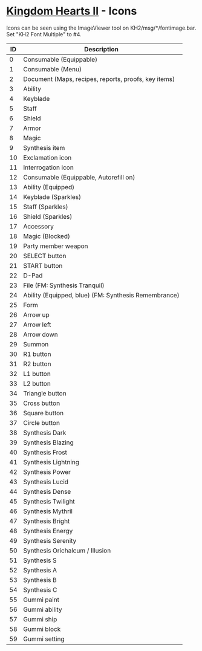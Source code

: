 # [Kingdom Hearts II](index.md) - Icons

Icons can be seen using the ImageViewer tool on KH2/msg/*/fontimage.bar. Set "KH2 Font Multiple" to #4.

| ID | Description
|------|------|
| 0    | Consumable (Equippable)
| 1    | Consumable (Menu)
| 2    | Document (Maps, recipes, reports, proofs, key items)
| 3    | Ability
| 4    | Keyblade
| 5    | Staff
| 6    | Shield
| 7    | Armor
| 8    | Magic
| 9    | Synthesis item
| 10   | Exclamation icon
| 11   | Interrogation icon
| 12   | Consumable (Equippable, Autorefill on)
| 13   | Ability (Equipped)
| 14   | Keyblade (Sparkles)
| 15   | Staff (Sparkles)
| 16   | Shield (Sparkles)
| 17   | Accessory
| 18   | Magic (Blocked)
| 19   | Party member weapon
| 20   | SELECT button
| 21   | START button
| 22   | D-Pad
| 23   | File (FM: Synthesis Tranquil)
| 24   | Ability (Equipped, blue) (FM: Synthesis Remembrance)
| 25   | Form
| 26   | Arrow up
| 27   | Arrow left
| 28   | Arrow down
| 29   | Summon
| 30   | R1 button
| 31   | R2 button
| 32   | L1 button
| 33   | L2 button
| 34   | Triangle button
| 35   | Cross button
| 36   | Square button
| 37   | Circle button
| 38   | Synthesis Dark
| 39   | Synthesis Blazing
| 40   | Synthesis Frost
| 41   | Synthesis Lightning
| 42   | Synthesis Power
| 43   | Synthesis Lucid
| 44   | Synthesis Dense
| 45   | Synthesis Twilight
| 46   | Synthesis Mythril
| 47   | Synthesis Bright
| 48   | Synthesis Energy
| 49   | Synthesis Serenity
| 50   | Synthesis Orichalcum / Illusion
| 51   | Synthesis S
| 52   | Synthesis A
| 53   | Synthesis B
| 54   | Synthesis C
| 55   | Gummi paint
| 56   | Gummi ability
| 57   | Gummi ship
| 58   | Gummi block
| 59   | Gummi setting